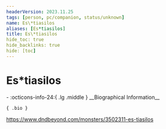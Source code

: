 ```yaml
---
headerVersion: 2023.11.25
tags: [person, pc/companion, status/unknown]
name: Es\*tiasilos
aliases: [Es*tiasilos]
title: Es\*tiasilos
hide_toc: true
hide_backlinks: true
hide: [toc]
---
```

# Es\*tiasilos
<div class="grid cards ext-narrow-margin ext-one-column" markdown>
- :octicons-info-24:{ .lg .middle } __Biographical Information__

    { .bio }

</div>


https://www.dndbeyond.com/monsters/3502311-es-tiasilos